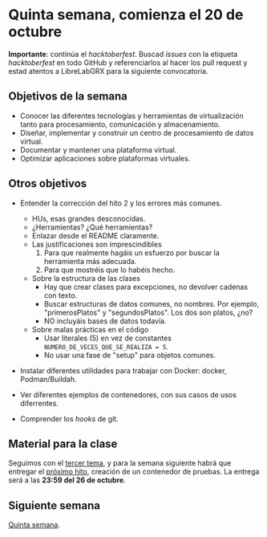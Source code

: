 # Quinta semana, comienza el 20 de octubre

**Importante**: continúa el *hacktoberfest*. Buscad *issues* con la
etiqueta *hacktoberfest* en todo GitHub y referenciarlos al hacer los
pull request y estad atentos a LibreLabGRX para la siguiente convocatoria.

## Objetivos de la semana

* Conocer las diferentes tecnologías y herramientas de virtualización tanto para procesamiento, comunicación y almacenamiento.
* Diseñar, implementar y construir un centro de procesamiento de datos virtual.
* Documentar y mantener una plataforma virtual.
* Optimizar aplicaciones sobre plataformas virtuales.

## Otros objetivos

* Entender la corrección del hito 2 y los errores más comunes.
  * HUs, esas grandes desconocidas.
  * ¿Herramientas? ¿Qué herramientas?
  * Enlazar desde el README claramente.
  * Las justificaciones son imprescindibles
    1. Para que realmente hagáis un esfuerzo por buscar la herramienta
       más adecuada.
    2. Para que mostréis que lo habéis hecho.
  * Sobre la estructura de las clases
    * Hay que crear clases para excepciones, no devolver cadenas con
      texto.
    * Buscar estructuras de datos comunes, no nombres. Por ejemplo,
      "primerosPlatos" y "segundosPlatos". Los dos son platos, ¿no?
    * NO incluyáis bases de datos todavía.
  * Sobre malas prácticas en el código
    * Usar literales (5) en vez de constantes
      `NUMERO_DE_VECES_QUE_SE_REALIZA = 5`.
    * No usar una fase de "setup" para objetos comunes. 

* Instalar diferentes utilidades para trabajar con Docker: docker,
  Podman/Buildah.

* Ver diferentes ejemplos de contenedores, con sus casos de usos diferrentes.

* Comprender los *hooks* de git.


## Material para la clase

Seguimos con
el
[tercer tema](http://jj.github.io/IV/documentos/temas/Contenedores),
y para la semana siguiente habrá que entregar
el
[próximo hito](http://jj.github.io/IV/documentos/proyecto/3.Docker),
creación de un contenedor de pruebas. La entrega será  a las  **23:59 del 26 de octubre**.

## Siguiente semana

[Quinta semana](semana-06.md).
